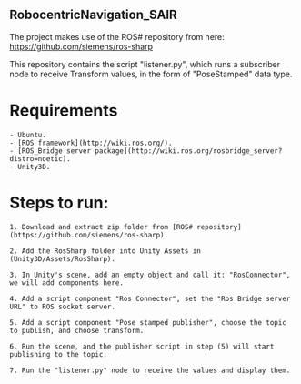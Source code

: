 ## RobocentricNavigation_SAIR ## 

The project makes use of the ROS# repository from here: https://github.com/siemens/ros-sharp

This repository contains the script "listener.py", which runs a subscriber node to receive Transform values, in the form of "PoseStamped" data type.

# Requirements
    - Ubuntu.
    - [ROS framework](http://wiki.ros.org/).
    - [ROS_Bridge server package](http://wiki.ros.org/rosbridge_server?distro=noetic).
    - Unity3D.

# Steps to run:
    1. Download and extract zip folder from [ROS# repository](https://github.com/siemens/ros-sharp).

    2. Add the RosSharp folder into Unity Assets in (Unity3D/Assets/RosSharp).

    3. In Unity's scene, add an empty object and call it: "RosConnector", we will add components here.

    4. Add a script component "Ros Connector", set the "Ros Bridge server URL" to ROS socket server.

    5. Add a script component "Pose stamped publisher", choose the topic to publish, and choose transform.

    6. Run the scene, and the publisher script in step (5) will start publishing to the topic. 

    7. Run the "listener.py" node to receive the values and display them.